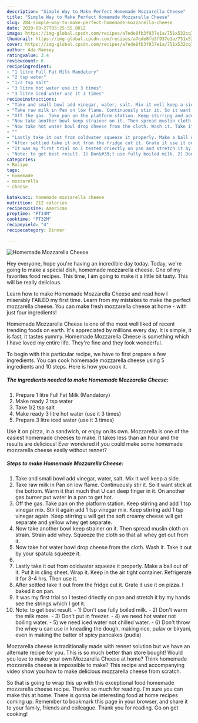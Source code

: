 ```yaml
---
description: "Simple Way to Make Perfect Homemade Mozzarella Cheese"
title: "Simple Way to Make Perfect Homemade Mozzarella Cheese"
slug: 284-simple-way-to-make-perfect-homemade-mozzarella-cheese
date: 2020-08-27T03:25:55.801Z
image: https://img-global.cpcdn.com/recipes/a7ede8fb3f937e1a/751x532cq70/homemade-mozzarella-cheese-recipe-main-photo.jpg
thumbnail: https://img-global.cpcdn.com/recipes/a7ede8fb3f937e1a/751x532cq70/homemade-mozzarella-cheese-recipe-main-photo.jpg
cover: https://img-global.cpcdn.com/recipes/a7ede8fb3f937e1a/751x532cq70/homemade-mozzarella-cheese-recipe-main-photo.jpg
author: Ada Ramsey
ratingvalue: 3.4
reviewcount: 6
recipeingredient:
- "1 litre Full Fat Milk Mandatory"
- "2 tsp water"
- "1/2 tsp salt"
- "3 litre hot water use it 3 times"
- "3 litre iced water use it 3 times"
recipeinstructions:
- "Take and small bowl add vinegar, water, salt. Mix it well keep a side."
- "Take raw milk in Pan on low flame. Continuously stir it. So it want stick at the bottom. Warm it that much that U can deep finger in it. On another gas burner put water in a pan to get hot."
- "Off the gas. Take pan on the platform station. Keep stirring and add 1 tsp vinegar mix. Stir it again add 1 tsp vinegar mix. Keep stirring add 1 tsp vinegar again. Keep stirring u will get the soft creamy cheese will get separate and yellow whey get separate."
- "Now take another bowl keep strainer on it. Then spread muslin cloth on strain. Strain add whey. Squeeze the cloth so that all whey get out from it."
- "Now take hot water bowl drop cheese from the cloth. Wash it. Take it out by your spatula squeeze it."
- ""
- "Lastly take it out from coldwater squeeze it properly. Make a ball out of it. Put it in cling sheet. Wrap it. Keep in the air tight container. Refrigerate it for 3-4 hrs. Then use it."
- "After settled take it out from the fridge cut it. Grate it use it on pizza. I baked it on pan."
- "It was my first trial so I tested driectly on pan and stretch it by my hands see the strings which I got it."
- "Note: to get best result. 1) Don&#39;t use fully boiled milk. 2) Don&#39;t warm the milk more. 3) Don&#39;t put in freezer. 4) we need hot water not boiling water. 5) we need iced water not chilled water. 6) Don&#39;t throw the whey u can use in kneading the dough, making rice, pulav or biryani, even in making the batter of spicy pancakes (pudla)"
categories:
- Recipe
tags:
- homemade
- mozzarella
- cheese

katakunci: homemade mozzarella cheese 
nutrition: 212 calories
recipecuisine: American
preptime: "PT34M"
cooktime: "PT32M"
recipeyield: "4"
recipecategory: Dinner

---
```



![Homemade Mozzarella Cheese](https://img-global.cpcdn.com/recipes/a7ede8fb3f937e1a/751x532cq70/homemade-mozzarella-cheese-recipe-main-photo.jpg)

Hey everyone, hope you're having an incredible day today. Today, we're going to make a special dish, homemade mozzarella cheese. One of my favorites food recipes. This time, I am going to make it a little bit tasty. This will be really delicious.

Learn how to make Homemade Mozzarella Cheese and read how I miserably FAILED my first time. Learn from my mistakes to make the perfect mozzarella cheese. You can make fresh mozzarella cheese at home - with just four ingredients!

Homemade Mozzarella Cheese is one of the most well liked of recent trending foods on earth. It's appreciated by millions every day. It is simple, it is fast, it tastes yummy. Homemade Mozzarella Cheese is something which I have loved my entire life. They're fine and they look wonderful.


To begin with this particular recipe, we have to first prepare a few ingredients. You can cook homemade mozzarella cheese using 5 ingredients and 10 steps. Here is how you cook it.

<!--inarticleads1-->

##### The ingredients needed to make Homemade Mozzarella Cheese:

1. Prepare 1 litre Full Fat Milk (Mandatory)
1. Make ready 2 tsp water
1. Take 1/2 tsp salt
1. Make ready 3 litre hot water (use it 3 times)
1. Prepare 3 litre iced water (use it 3 times)


Use it on pizza, in a sandwich, or enjoy on its own. Mozzarella is one of the easiest homemade cheeses to make. It takes less than an hour and the results are delicious! Ever wondered if you could make some homemade mozzarella cheese easily without rennet? 

<!--inarticleads2-->

##### Steps to make Homemade Mozzarella Cheese:

1. Take and small bowl add vinegar, water, salt. Mix it well keep a side.
1. Take raw milk in Pan on low flame. Continuously stir it. So it want stick at the bottom. Warm it that much that U can deep finger in it. On another gas burner put water in a pan to get hot.
1. Off the gas. Take pan on the platform station. Keep stirring and add 1 tsp vinegar mix. Stir it again add 1 tsp vinegar mix. Keep stirring add 1 tsp vinegar again. Keep stirring u will get the soft creamy cheese will get separate and yellow whey get separate.
1. Now take another bowl keep strainer on it. Then spread muslin cloth on strain. Strain add whey. Squeeze the cloth so that all whey get out from it.
1. Now take hot water bowl drop cheese from the cloth. Wash it. Take it out by your spatula squeeze it.
1. 
1. Lastly take it out from coldwater squeeze it properly. Make a ball out of it. Put it in cling sheet. Wrap it. Keep in the air tight container. Refrigerate it for 3-4 hrs. Then use it.
1. After settled take it out from the fridge cut it. Grate it use it on pizza. I baked it on pan.
1. It was my first trial so I tested driectly on pan and stretch it by my hands see the strings which I got it.
1. Note: to get best result. - 1) Don&#39;t use fully boiled milk. - 2) Don&#39;t warm the milk more. - 3) Don&#39;t put in freezer. - 4) we need hot water not boiling water. - 5) we need iced water not chilled water. - 6) Don&#39;t throw the whey u can use in kneading the dough, making rice, pulav or biryani, even in making the batter of spicy pancakes (pudla)


Mozzarella cheese is traditionally made with rennet solution but we have an alternate recipe for you. This is so much better than store bought! Would you love to make your own Mozzarella Cheese at home? Think homemade mozzarella cheese is impossible to make? This recipe and accompanying video show you how to make delicious mozzarella cheese from scratch. 

So that is going to wrap this up with this exceptional food homemade mozzarella cheese recipe. Thanks so much for reading. I'm sure you can make this at home. There is gonna be interesting food at home recipes coming up. Remember to bookmark this page in your browser, and share it to your family, friends and colleague. Thank you for reading. Go on get cooking!
